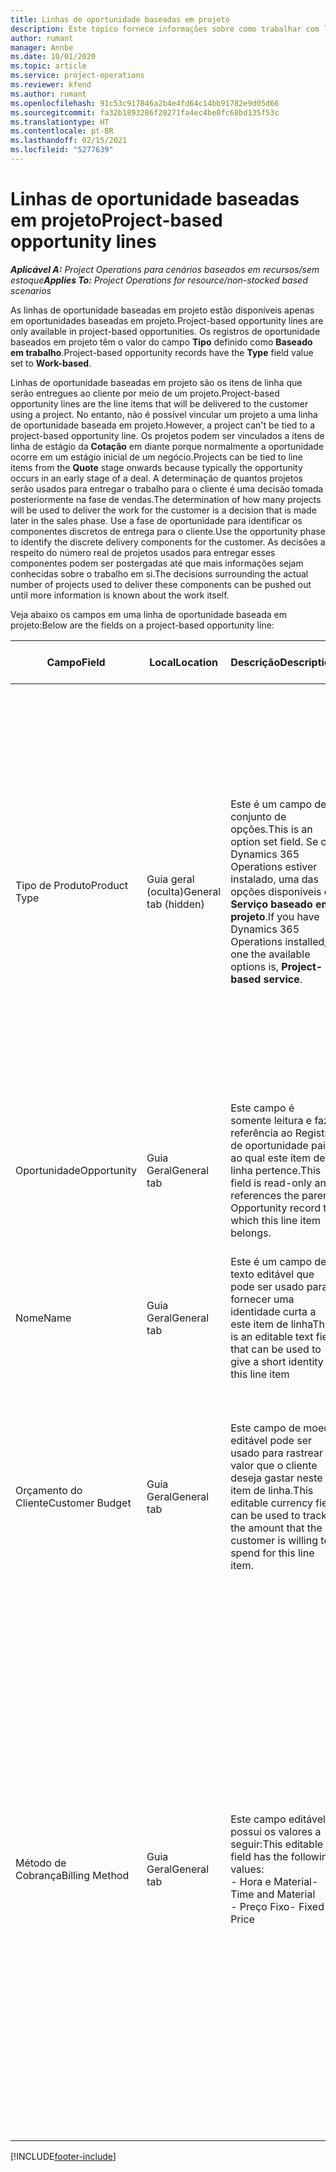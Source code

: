 ```yaml
---
title: Linhas de oportunidade baseadas em projeto
description: Este tópico fornece informações sobre como trabalhar com linhas de oportunidade baseadas em projeto.
author: rumant
manager: Annbe
ms.date: 10/01/2020
ms.topic: article
ms.service: project-operations
ms.reviewer: kfend
ms.author: rumant
ms.openlocfilehash: 91c53c917846a2b4e4fd64c14bb91782e9d05d66
ms.sourcegitcommit: fa32b1893286f20271fa4ec4be8fc68bd135f53c
ms.translationtype: HT
ms.contentlocale: pt-BR
ms.lasthandoff: 02/15/2021
ms.locfileid: "5277639"
---
```

# <a name="project-based-opportunity-lines"></a><span data-ttu-id="dfb8d-103">Linhas de oportunidade baseadas em projeto</span><span class="sxs-lookup"><span data-stu-id="dfb8d-103">Project-based opportunity lines</span></span>

<span data-ttu-id="dfb8d-104">_**Aplicável A:** Project Operations para cenários baseados em recursos/sem estoque_</span><span class="sxs-lookup"><span data-stu-id="dfb8d-104">_**Applies To:** Project Operations for resource/non-stocked based scenarios_</span></span>


<span data-ttu-id="dfb8d-105">As linhas de oportunidade baseadas em projeto estão disponíveis apenas em oportunidades baseadas em projeto.</span><span class="sxs-lookup"><span data-stu-id="dfb8d-105">Project-based opportunity lines are only available in project-based opportunities.</span></span> <span data-ttu-id="dfb8d-106">Os registros de oportunidade baseados em projeto têm o valor do campo **Tipo** definido como **Baseado em trabalho**.</span><span class="sxs-lookup"><span data-stu-id="dfb8d-106">Project-based opportunity records have the **Type** field value set to **Work-based**.</span></span>

<span data-ttu-id="dfb8d-107">Linhas de oportunidade baseadas em projeto são os itens de linha que serão entregues ao cliente por meio de um projeto.</span><span class="sxs-lookup"><span data-stu-id="dfb8d-107">Project-based opportunity lines are the line items that will be delivered to the customer using a project.</span></span> <span data-ttu-id="dfb8d-108">No entanto, não é possível vincular um projeto a uma linha de oportunidade baseada em projeto.</span><span class="sxs-lookup"><span data-stu-id="dfb8d-108">However, a project can't be tied to a project-based opportunity line.</span></span> <span data-ttu-id="dfb8d-109">Os projetos podem ser vinculados a itens de linha de estágio da **Cotação** em diante porque normalmente a oportunidade ocorre em um estágio inicial de um negócio.</span><span class="sxs-lookup"><span data-stu-id="dfb8d-109">Projects can be tied to line items from the **Quote** stage onwards because typically the opportunity occurs in an early stage of a deal.</span></span> <span data-ttu-id="dfb8d-110">A determinação de quantos projetos serão usados para entregar o trabalho para o cliente é uma decisão tomada posteriormente na fase de vendas.</span><span class="sxs-lookup"><span data-stu-id="dfb8d-110">The determination of how many projects will be used to deliver the work for the customer is a decision that is made later in the sales phase.</span></span> <span data-ttu-id="dfb8d-111">Use a fase de oportunidade para identificar os componentes discretos de entrega para o cliente.</span><span class="sxs-lookup"><span data-stu-id="dfb8d-111">Use the opportunity phase to identify the discrete delivery components for the customer.</span></span> <span data-ttu-id="dfb8d-112">As decisões a respeito do número real de projetos usados para entregar esses componentes podem ser postergadas até que mais informações sejam conhecidas sobre o trabalho em si.</span><span class="sxs-lookup"><span data-stu-id="dfb8d-112">The decisions surrounding the actual number of projects used to deliver these components can be pushed out until more information is known about the work itself.</span></span>

<span data-ttu-id="dfb8d-113">Veja abaixo os campos em uma linha de oportunidade baseada em projeto:</span><span class="sxs-lookup"><span data-stu-id="dfb8d-113">Below are the fields on a project-based opportunity line:</span></span>

| <span data-ttu-id="dfb8d-114">**Campo**</span><span class="sxs-lookup"><span data-stu-id="dfb8d-114">**Field**</span></span> | <span data-ttu-id="dfb8d-115">**Local**</span><span class="sxs-lookup"><span data-stu-id="dfb8d-115">**Location**</span></span> | <span data-ttu-id="dfb8d-116">**Descrição**</span><span class="sxs-lookup"><span data-stu-id="dfb8d-116">**Description**</span></span> | <span data-ttu-id="dfb8d-117">**Impacto a jusante**</span><span class="sxs-lookup"><span data-stu-id="dfb8d-117">**Downstream impact**</span></span> |
| --- | --- | --- | --- |
| <span data-ttu-id="dfb8d-118">Tipo de Produto</span><span class="sxs-lookup"><span data-stu-id="dfb8d-118">Product Type</span></span> | <span data-ttu-id="dfb8d-119">Guia geral (oculta)</span><span class="sxs-lookup"><span data-stu-id="dfb8d-119">General tab (hidden)</span></span> | <span data-ttu-id="dfb8d-120">Este é um campo de conjunto de opções.</span><span class="sxs-lookup"><span data-stu-id="dfb8d-120">This is an option set field.</span></span> <span data-ttu-id="dfb8d-121">Se o Dynamics 365 Operations estiver instalado, uma das opções disponíveis é **Serviço baseado em projeto**.</span><span class="sxs-lookup"><span data-stu-id="dfb8d-121">If you have Dynamics 365 Operations installed, one the available options is, **Project-based service**.</span></span>  | <span data-ttu-id="dfb8d-122">O valor deste campo é definido como **Serviço baseado em projeto** ao criar a linha de oportunidade baseada em projeto a partir da grade de linhas baseadas em projeto na Oportunidade.</span><span class="sxs-lookup"><span data-stu-id="dfb8d-122">The value of this field is set to **Project-based service** when you create the project-based opportunity line from the project-based lines grid on the Opportunity.</span></span> <br> <span data-ttu-id="dfb8d-123">Se você alterar ou substituir este valor, a funcionalidade do projeto não será habilitada nos itens de linha baseados em projeto.</span><span class="sxs-lookup"><span data-stu-id="dfb8d-123">If you change or override this value, the project functionality won't be enabled on your project-based line items.</span></span> |
| <span data-ttu-id="dfb8d-124">Oportunidade</span><span class="sxs-lookup"><span data-stu-id="dfb8d-124">Opportunity</span></span> | <span data-ttu-id="dfb8d-125">Guia Geral</span><span class="sxs-lookup"><span data-stu-id="dfb8d-125">General tab</span></span> | <span data-ttu-id="dfb8d-126">Este campo é somente leitura e faz referência ao Registro de oportunidade pai ao qual este item de linha pertence.</span><span class="sxs-lookup"><span data-stu-id="dfb8d-126">This field is read-only and references the parent Opportunity record to which this line item belongs.</span></span> | <span data-ttu-id="dfb8d-127">Não há impacto a jusante deste campo.</span><span class="sxs-lookup"><span data-stu-id="dfb8d-127">There is no downstream impact of this field.</span></span> |
| <span data-ttu-id="dfb8d-128">Nome</span><span class="sxs-lookup"><span data-stu-id="dfb8d-128">Name</span></span> | <span data-ttu-id="dfb8d-129">Guia Geral</span><span class="sxs-lookup"><span data-stu-id="dfb8d-129">General tab</span></span> | <span data-ttu-id="dfb8d-130">Este é um campo de texto editável que pode ser usado para fornecer uma identidade curta a este item de linha</span><span class="sxs-lookup"><span data-stu-id="dfb8d-130">This is an editable text field that can be used to give a short identity to this line item</span></span> | <span data-ttu-id="dfb8d-131">Este valor é transferido para a linha de cotação quando você cria uma cotação a partir desta oportunidade</span><span class="sxs-lookup"><span data-stu-id="dfb8d-131">This value is carried over to the quote line when you create a quote from this opportunity</span></span> |
| <span data-ttu-id="dfb8d-132">Orçamento do Cliente</span><span class="sxs-lookup"><span data-stu-id="dfb8d-132">Customer Budget</span></span> | <span data-ttu-id="dfb8d-133">Guia Geral</span><span class="sxs-lookup"><span data-stu-id="dfb8d-133">General tab</span></span> | <span data-ttu-id="dfb8d-134">Este campo de moeda editável pode ser usado para rastrear o valor que o cliente deseja gastar neste item de linha.</span><span class="sxs-lookup"><span data-stu-id="dfb8d-134">This editable currency field can be used to track the amount that the customer is willing to spend for this line item.</span></span> | <span data-ttu-id="dfb8d-135">Este valor é transferido para o campo correspondente na linha de cotação quando você cria uma cotação a partir desta oportunidade</span><span class="sxs-lookup"><span data-stu-id="dfb8d-135">This value is carried over to the corresponding field on the quote line when you create a quote from this opportunity</span></span> |
| <span data-ttu-id="dfb8d-136">Método de Cobrança</span><span class="sxs-lookup"><span data-stu-id="dfb8d-136">Billing Method</span></span> | <span data-ttu-id="dfb8d-137">Guia Geral</span><span class="sxs-lookup"><span data-stu-id="dfb8d-137">General tab</span></span> | <span data-ttu-id="dfb8d-138">Este campo editável possui os valores a seguir:</span><span class="sxs-lookup"><span data-stu-id="dfb8d-138">This editable field has the following values:</span></span></br><span data-ttu-id="dfb8d-139">- Hora e Material</span><span class="sxs-lookup"><span data-stu-id="dfb8d-139">- Time and Material</span></span></br><span data-ttu-id="dfb8d-140">- Preço Fixo</span><span class="sxs-lookup"><span data-stu-id="dfb8d-140">- Fixed Price</span></span> | <span data-ttu-id="dfb8d-141">Este valor é transportado para o campo correspondente na linha de cotação quando você cria uma cotação a partir desta oportunidade.</span><span class="sxs-lookup"><span data-stu-id="dfb8d-141">This value is carried over to the corresponding field on the quote line when you create a quote from this opportunity.</span></span> <span data-ttu-id="dfb8d-142">Depois que a linha de cotação é criada, o campo é bloqueado e não pode ser alterado.</span><span class="sxs-lookup"><span data-stu-id="dfb8d-142">After the quote line is created, the field is locked and can't be changed.</span></span> <span data-ttu-id="dfb8d-143">Atribua este valor de campo com a maior precisão possível.</span><span class="sxs-lookup"><span data-stu-id="dfb8d-143">Assign this field value as accurately as possible.</span></span> <span data-ttu-id="dfb8d-144">Se você precisar alterar o valor deste campo na linha de cotação, exclua e recrie a linha de cotação.</span><span class="sxs-lookup"><span data-stu-id="dfb8d-144">If you need to change the value of this field on the quote line, delete and re-create the quote line.</span></span> |


[!INCLUDE[footer-include](../includes/footer-banner.md)]
